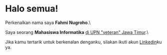 # Halo semua! 

Perkenalkan nama saya **Fahmi Nugroho**.\

Saya seorang **Mahasiswa Informatika** [di UPN "veteran" Jawa Timur](https://www.upnjatim.ac.id/).\

Jika kamu tertarik untuk berkenalan denganku, silakan ikuti akun [Linkedin](https://www.linkedin.com/in/fahmi-nugroho-7a1a6b1a0/)ku ya.
